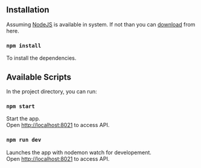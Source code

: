 ## Installation

Assuming [NodeJS](https://nodejs.org) is available in system.
If not than you can [download](https://nodejs.org/en/download/) from here.

### `npm install`
To install the dependencies.

## Available Scripts

In the project directory, you can run:

### `npm start`

Start the app.<br />
Open [http://localhost:8021](http://localhost:8021) to access API.

### `npm run dev`

Launches the app with nodemon watch for developement.<br />
Open [http://localhost:8021](http://localhost:8021) to access API.